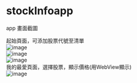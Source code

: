 # stockInfoapp  
app 畫面截圖  
  
起始頁面，可添加股票代號至清單   
![image](https://github.com/newComer0129/stockInfoapp/blob/main/demo1.jpg)  
![image](https://github.com/newComer0129/stockInfoapp/blob/main/demo2.jpg)  
![image](https://github.com/newComer0129/stockInfoapp/blob/main/demo3.jpg)  
我的最愛頁面，選擇股票，顯示價格(用WebView顯示)  
![image](https://github.com/newComer0129/stockInfoapp/blob/main/demo5.jpg) 

